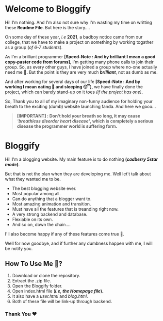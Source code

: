 # Welcome to Bloggify
Hi! I'm nothing. And I'm also not sure why I'm wasting my time on writting these **Readme File**. But here is the story....

On some day of these year, *i.e* **2021**, a badboy notice came from our college, that we have to make a project on something by working togather as a group (*of 6-7 students*).

As I'm a brilliant programmer **[Speed-Note : And by brilliant I mean a good copy-paster code from forums]**, I'm getting many phone calls to join their group. So, as every other guys, I have joined a group where no-one actually need me :slightly_smiling_face:. But the point is they are very much ***brilliant***, not as dumb as me.

And after working for several days of our life **[Speed-Note : And by working I mean eating :meat_on_bone: and sleeping :sleeping:]**, we have finally done the project, which can barely stand-up on it toes *(if the project has one)*.

So, Thank you to all of my imaginary non-funny audience for holding your breath to the exciting (dumb) website launching fanda. And here we gooo...

> **[IMPORTANT] : Don't hold your breath so long, it may cause *'breathless disorder  heart disease'*, which is completely a serious disease the programmer world is suffering form.**

# Bloggify

Hi! I'm a blogging website. My main feature is to do nothing **(*cadberry 5star mode*)**. 

But that is not the plan when they are developing me. Well let't talk about what they wanted me to be.

* The best blogging website ever.
* Most popular among all.
* Can do anything that a blogger want to.
* Most amazing animation and transition.
* Must have all the features that is treanding right now.
* A very strong backend and database.
* Flexiable on its own.
* And so on, down the chain....

I'll also become happy if any of these features come true :slightly_smiling_face:.

Well for now goodbye, and if further any dumbness happen with me, I will be notify you.

## How To Use Me :thinking:?

1. Download or clone the repository.
2. Extract the .zip file.
3. Open the Bloggify folder.
4. Open index.html file **(*i.e, the Homepage file*).**
5. It also have a *user.html* and *blog.html*.
6. Both of these file will be link-up through backend.

### Thank You :heart: